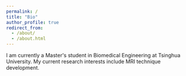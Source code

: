 ```yaml
---
permalink: /
title: "Bio"
author_profile: true
redirect_from: 
  - /about/
  - /about.html
---
```


I am currently a Master's student in Biomedical Engineering at Tsinghua University. My current research interests include MRI technique development. 
